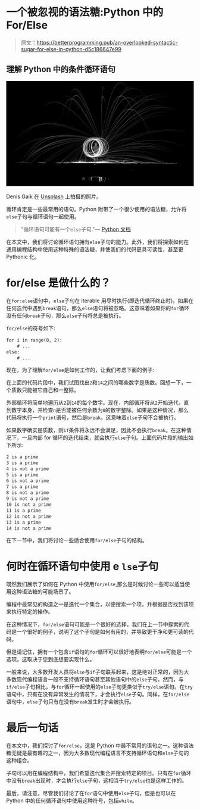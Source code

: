 # 一个被忽视的语法糖:Python 中的 For/Else

> 原文：<https://betterprogramming.pub/an-overlooked-syntactic-sugar-for-else-in-python-d5c186647e99>

## 理解 Python 中的条件循环语句

![](img/905509d10c3152e8c479be694b8a287a.png)

Denis Gaík 在 [Unsplash](https://unsplash.com/photos/f8-NomI83MM) 上拍摄的照片。

循环肯定是一些最常用的语句。Python 附带了一个很少使用的语法糖，允许将`else`子句与循环语句一起使用。

> "循环语句可能有一个`else`子句."— [Python 文档](https://docs.python.org/3/tutorial/controlflow.html#break-and-continue-statements-and-else-clauses-on-loops)

在本文中，我们将讨论循环语句拥有`else`子句的能力。此外，我们将探索如何在通用编程结构中使用这种特殊的语法糖，并使我们的代码更具可读性，甚至更 Pythonic 化。

# for/else 是做什么的？

在`for:else`语句中，`else`子句在 iterable 用尽时执行(即迭代循环终止时)。如果在任何迭代中遇到`break`语句，那么`else`语句将被忽略。这意味着如果你的`for`循环没有任何`break`子句，那么`else`子句将总是被执行。

`for/else`的符号如下:

```
for i in range(0, 2):
    # ...
else: 
    # ...
```

现在，为了理解`for/else`是如何工作的，让我们考虑下面的例子:

在上面的代码片段中，我们试图找出`2`和`14`之间的哪些数字是质数。回想一下，一个质数只能被它自己和一整除。

外部循环将简单地遍历从`2`到`14`的每个数字。现在，内部循环将从`2`开始迭代，直到数字本身，并检查`n`是否能被任何余数为`0`的数字整除。如果是这种情况，那么代码将执行一个`print`语句，然后是`break`，这意味着`else`子句不会被执行。

如果数字确实是质数，则`if`条件将永远不会满足，因此不会执行`break`。在这种情况下，一旦内部 for 循环的迭代结束，就会执行`else`子句。上面代码片段的输出如下所示:

```
2 is a prime
3 is a prime
4 is not a prime
5 is a prime
6 is not a prime
7 is a prime
8 is not a prime
9 is not a prime
10 is not a prime
11 is a prime
12 is not a prime
13 is a prime
14 is not a prime
```

在下一节中，我们将讨论一些适合使用`for/else`子句的结构。

# 何时在循环语句中使用 e `lse`子句

既然我们展示了如何在 Python 中使用`for/else`,那么是时候讨论一些可以适当使用这种语法糖的可能场景了。

编程中最常见的构造之一是迭代一个集合，以便搜索一个项，并根据是否找到该项来执行特定的操作。

在这种情况下，`for/else`语句可能是一个很好的选择。我们在上一节中探索的代码是一个很好的例子，说明了这个子句是如何有用的，并导致更干净和更可读的代码。

但是请记住，拥有一个包含`if`语句的`for`循环可以很好地表明`for/else`可能是一个选项，这取决于您到底想要实现什么。

一般来说，大多数开发人员将`else`与`if`子句联系起来，这是绝对正常的，因为大多数现代编程语言一般不支持循环语句甚至其他语句中的`else`子句。然而，与`if/else`子句相比，与`for`循环一起使用的`else`子句更类似于`try/else`语句。在`try`语句中，只有在没有异常发生的情况下，才会执行`else`子句。同样，在`for/else`语句中，`else`子句只有在没有`break`发生时才会被执行。

# 最后一句话

在本文中，我们探讨了`for/else`，这是 Python 中最不常用的语句之一。这种语法糖无疑是最有趣的之一，因为大多数现代编程语言不支持循环语句和`else`子句的这种组合。

子句可以用在编程结构中，我们希望迭代集合并搜索特定的项目。只有在`for`循环中没有`break`出现时，才会执行`else`子句，这相当于`try/else`也是这样工作的。

最后，请注意，尽管我们讨论了在`for`语句中使用`else`子句，但是也可以在 Python 中的任何循环语句中使用这种符号，包括`while`。